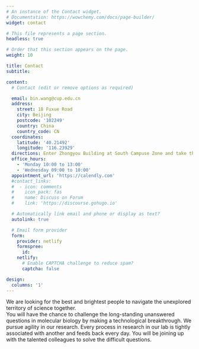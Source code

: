 ```yaml
---
# An instance of the Contact widget.
# Documentation: https://wowchemy.com/docs/page-builder/
widget: contact

# This file represents a page section.
headless: true

# Order that this section appears on the page.
weight: 10

title: Contact
subtitle:

content:
  # Contact (edit or remove options as required)

  email: bin.wang@cup.edu.cn
  address:
    street: 18 Fuxue Road
    city: Beijing
    postcode: '102249'
    country: China
    country_code: CN
  coordinates:
    latitude: '40.21492'
    longitude: '116.23929'
  directions: Enter Zhongyou Building at South Campuse Zone and take the elevator to Office 1012
  office_hours:
    - 'Monday 10:00 to 13:00'
    - 'Wednesday 09:00 to 10:00'
  appointment_url: 'https://calendly.com'
  #contact_links:
  #  - icon: comments
  #    icon_pack: fas
  #    name: Discuss on Forum
  #    link: 'https://discourse.gohugo.io'

  # Automatically link email and phone or display as text?
  autolink: true

  # Email form provider
  form:
    provider: netlify
    formspree:
      id:
    netlify:
      # Enable CAPTCHA challenge to reduce spam?
      captcha: false

design:
  columns: '1'
---
```


We are looking for the best and brightest people to navigate the unexplored territory of science together.
<br>
You will have the chance to challenge the long-standing unanswered questions in molecular biology by making a technological breakthrough. We pursue agility in our research. Every process in research in our lab is tightly associated with another and feeds back every day. You will be joining up with the talented colleagues to solve the difficult questions.
